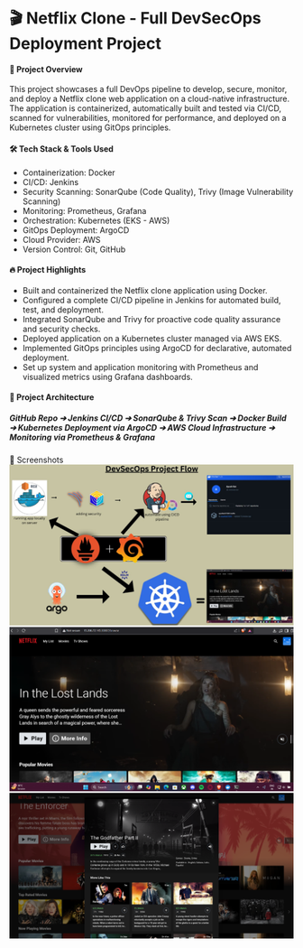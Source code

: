 # 🎬 Netflix Clone - Full DevSecOps Deployment Project  
#### 🚀 Project Overview  
This project showcases a full DevOps pipeline to develop, secure, monitor, and deploy a Netflix clone web application on a cloud-native infrastructure.  
The application is containerized, automatically built and tested via CI/CD, scanned for vulnerabilities, monitored for performance, and deployed on a Kubernetes cluster using GitOps principles.  

#### 🛠️ Tech Stack & Tools Used  
- Containerization: Docker
- CI/CD: Jenkins
- Security Scanning: SonarQube (Code Quality), Trivy (Image Vulnerability Scanning)
- Monitoring: Prometheus, Grafana
- Orchestration: Kubernetes (EKS - AWS)
- GitOps Deployment: ArgoCD
- Cloud Provider: AWS
- Version Control: Git, GitHub

#### 🔥 Project Highlights  
- Built and containerized the Netflix clone application using Docker.
- Configured a complete CI/CD pipeline in Jenkins for automated build, test, and deployment.
- Integrated SonarQube and Trivy for proactive code quality assurance and security checks.
- Deployed application on a Kubernetes cluster managed via AWS EKS.
- Implemented GitOps principles using ArgoCD for declarative, automated deployment.
- Set up system and application monitoring with Prometheus and visualized metrics using Grafana dashboards.

#### 🧩 Project Architecture  
#####   GitHub Repo ➔ Jenkins CI/CD ➔ SonarQube & Trivy Scan ➔ Docker Build ➔ Kubernetes Deployment via ArgoCD ➔ AWS Cloud Infrastructure ➔ Monitoring via Prometheus & Grafana  


📸 Screenshots  
![Picture](public/assets/Netflix_clone_workflow.jpg)
![Pic](public/assets/netflix_clone.png)
![Pic](public/assets/detail-modal.png) 



